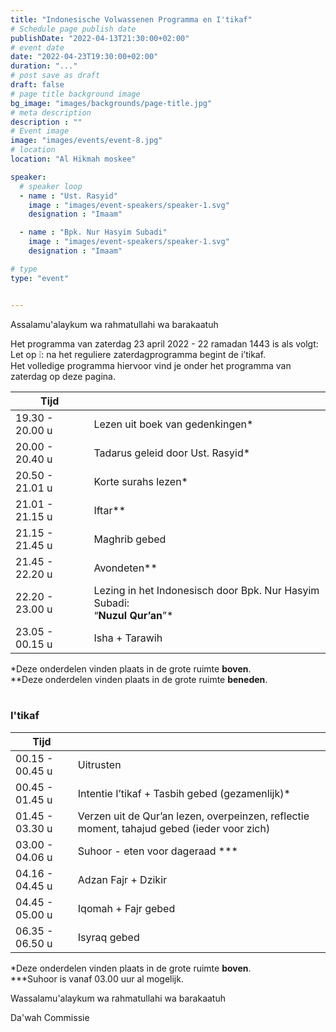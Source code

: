 ```yaml
---
title: "Indonesische Volwassenen Programma en I'tikaf"
# Schedule page publish date
publishDate: "2022-04-13T21:30:00+02:00"
# event date
date: "2022-04-23T19:30:00+02:00"
duration: "..."
# post save as draft
draft: false
# page title background image
bg_image: "images/backgrounds/page-title.jpg"
# meta description
description : ""
# Event image
image: "images/events/event-8.jpg"
# location
location: "Al Hikmah moskee"

speaker:
  # speaker loop
  - name : "Ust. Rasyid"
    image : "images/event-speakers/speaker-1.svg"
    designation : "Imaam"

  - name : "Bpk. Nur Hasyim Subadi"
    image : "images/event-speakers/speaker-1.svg"
    designation : "Imaam"

# type
type: "event"


---
```


Assalamu'alaykum wa rahmatullahi wa barakaatuh

Het programma van zaterdag 23 april 2022 - 22 ramadan 1443 is als volgt:<br/>
Let op ❕: na het reguliere zaterdagprogramma begint de i’tikaf.<br/>
Het volledige programma hiervoor vind je onder het programma van zaterdag op deze pagina.

| Tijd |  |
|------|------|
| 19.30 - 20.00 u | Lezen uit boek van gedenkingen* |
| 20.00 - 20.40 u | Tadarus geleid door Ust. Rasyid* |
| 20.50 - 21.01 u | Korte surahs lezen* |
| 21.01 - 21.15 u | Iftar** |
| 21.15 - 21.45 u | Maghrib gebed |
| 21.45 - 22.20 u | Avondeten** |
| 22.20 - 23.00 u | Lezing in het Indonesisch door Bpk. Nur Hasyim Subadi:<br/>“**Nuzul Qur’an**”* |
| 23.05 - 00.15 u | Isha + Tarawih |

*Deze onderdelen vinden plaats in de grote ruimte **boven**.<br/>
**Deze onderdelen vinden plaats in de grote ruimte **beneden**.
<br/>
<br/>


### I'tikaf

| Tijd | |
|------|-|
|00.15 - 00.45 u | Uitrusten |
| 00.45 - 01.45 u | Intentie I’tikaf + Tasbih gebed (gezamenlijk)* |
| 01.45 - 03.30 u | Verzen uit de Qur’an lezen, overpeinzen, reflectie moment, tahajud gebed (ieder voor zich) |
| 03.00 - 04.06 u | Suhoor - eten voor dageraad *** |
| 04.16 - 04.45 u | Adzan Fajr + Dzikir |
| 04.45 - 05.00 u | Iqomah + Fajr gebed | 
| 06.35 - 06.50 u | Isyraq gebed |

*Deze onderdelen vinden plaats in de grote ruimte **boven**.<br/>
***Suhoor is vanaf 03.00 uur al mogelijk.


Wassalamu'alaykum wa rahmatullahi wa barakaatuh

Da'wah Commissie